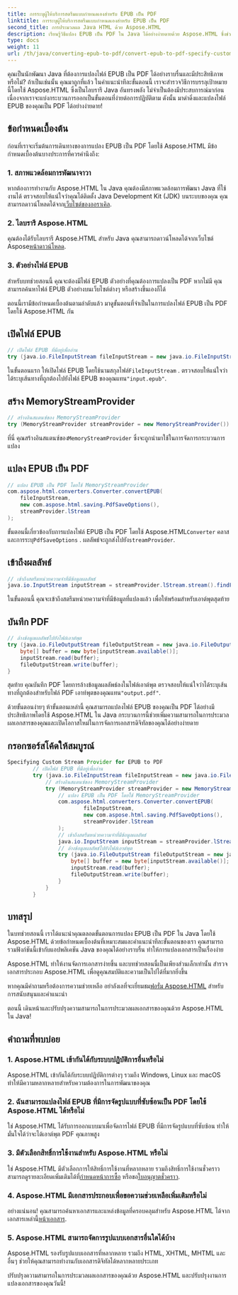 ```yaml
---
title: การระบุผู้ให้บริการสตรีมแบบกำหนดเองสำหรับ EPUB เป็น PDF
linktitle: การระบุผู้ให้บริการสตรีมแบบกำหนดเองสำหรับ EPUB เป็น PDF
second_title: การประมวลผล Java HTML ด้วย Aspose.HTML
description: เรียนรู้วิธีแปลง EPUB เป็น PDF ใน Java ได้อย่างง่ายดายด้วย Aspose.HTML ซึ่งช่วยเพิ่มความสามารถในการประมวลผลเอกสารของคุณ
type: docs
weight: 11
url: /th/java/converting-epub-to-pdf/convert-epub-to-pdf-specify-custom-stream-provider/
---
```


คุณเป็นนักพัฒนา Java ที่ต้องการแปลงไฟล์ EPUB เป็น PDF ได้อย่างราบรื่นและมีประสิทธิภาพหรือไม่? ถ้าเป็นเช่นนั้น คุณมาถูกที่แล้ว ในคำแนะนำทีละขั้นตอนนี้ เราจะสำรวจวิธีการบรรลุเป้าหมายนี้โดยใช้ Aspose.HTML ซึ่งเป็นไลบรารี Java อันทรงพลัง ไม่จำเป็นต้องมีประสบการณ์มาก่อน เนื่องจากเราจะแบ่งกระบวนการออกเป็นขั้นตอนที่ง่ายต่อการปฏิบัติตาม ดังนั้น มาดำดิ่งและแปลงไฟล์ EPUB ของคุณเป็น PDF ได้อย่างง่ายดาย!

## ข้อกำหนดเบื้องต้น

ก่อนที่เราจะเริ่มต้นการเดินทางของการแปลง EPUB เป็น PDF โดยใช้ Aspose.HTML มีข้อกำหนดเบื้องต้นบางประการที่ควรคำนึงถึง:

### 1. สภาพแวดล้อมการพัฒนาจาวา

 หากต้องการทำงานกับ Aspose.HTML ใน Java คุณต้องมีสภาพแวดล้อมการพัฒนา Java ที่ใช้งานได้ ตรวจสอบให้แน่ใจว่าคุณได้ติดตั้ง Java Development Kit (JDK) บนระบบของคุณ คุณสามารถดาวน์โหลดได้จาก[เว็บไซต์ของออราเคิล](https://www.oracle.com/java/technologies/javase-downloads.html).

### 2. ไลบรารี Aspose.HTML

 คุณต้องได้รับไลบรารี Aspose.HTML สำหรับ Java คุณสามารถดาวน์โหลดได้จากเว็บไซต์ Aspose[หน้าดาวน์โหลด](https://releases.aspose.com/html/java/).

### 3. ตัวอย่างไฟล์ EPUB

สำหรับบทช่วยสอนนี้ คุณจะต้องมีไฟล์ EPUB ตัวอย่างที่คุณต้องการแปลงเป็น PDF หากไม่มี คุณสามารถค้นหาไฟล์ EPUB ตัวอย่างบนเว็บไซต์ต่างๆ หรือสร้างขึ้นเองก็ได้

ตอนนี้เรามีข้อกำหนดเบื้องต้นตามลำดับแล้ว มาดูขั้นตอนที่จำเป็นในการแปลงไฟล์ EPUB เป็น PDF โดยใช้ Aspose.HTML กัน

## เปิดไฟล์ EPUB

```java
// เปิดไฟล์ EPUB ที่มีอยู่เพื่ออ่าน
try (java.io.FileInputStream fileInputStream = new java.io.FileInputStream(Resources.input("input.epub"))) {
```

 ในขั้นตอนแรก ให้เปิดไฟล์ EPUB โดยใช้นามสกุลไฟล์`FileInputStream` . ตรวจสอบให้แน่ใจว่าได้ระบุเส้นทางที่ถูกต้องไปยังไฟล์ EPUB ของคุณแทน`"input.epub"`.

## สร้าง MemoryStreamProvider

```java
// สร้างอินสแตนซ์ของ MemoryStreamProvider
try (MemoryStreamProvider streamProvider = new MemoryStreamProvider()) {
```

 ที่นี่ คุณสร้างอินสแตนซ์ของ`MemoryStreamProvider` ซึ่งจะถูกนำมาใช้ในการจัดการกระบวนการแปลง

## แปลง EPUB เป็น PDF

```java
// แปลง EPUB เป็น PDF โดยใช้ MemoryStreamProvider
com.aspose.html.converters.Converter.convertEPUB(
    fileInputStream,
    new com.aspose.html.saving.PdfSaveOptions(),
    streamProvider.lStream
);
```

 ขั้นตอนนี้เกี่ยวข้องกับการแปลงไฟล์ EPUB เป็น PDF โดยใช้ Aspose.HTML`Converter` คลาสและการระบุ`PdfSaveOptions` . ผลลัพธ์จะถูกส่งไปยัง`streamProvider`.

## เข้าถึงผลลัพธ์

```java
// เข้าถึงสตรีมหน่วยความจำที่มีข้อมูลผลลัพธ์
java.io.InputStream inputStream = streamProvider.lStream.stream().findFirst().get();
```

ในขั้นตอนนี้ คุณจะเข้าถึงสตรีมหน่วยความจำที่มีข้อมูลที่แปลงแล้ว เพื่อให้พร้อมสำหรับเอาต์พุตสุดท้าย

## บันทึก PDF

```java
// ล้างข้อมูลผลลัพธ์ไปยังไฟล์เอาต์พุต
try (java.io.FileOutputStream fileOutputStream = new java.io.FileOutputStream(Resources.output("output.pdf"))) {
    byte[] buffer = new byte[inputStream.available()];
    inputStream.read(buffer);
    fileOutputStream.write(buffer);
}
```

 สุดท้าย คุณบันทึก PDF โดยการล้างข้อมูลผลลัพธ์ลงในไฟล์เอาต์พุต ตรวจสอบให้แน่ใจว่าได้ระบุเส้นทางที่ถูกต้องสำหรับไฟล์ PDF เอาท์พุตของคุณแทน`"output.pdf"`.

ด้วยขั้นตอนง่ายๆ ห้าขั้นตอนเหล่านี้ คุณสามารถแปลงไฟล์ EPUB ของคุณเป็น PDF ได้อย่างมีประสิทธิภาพโดยใช้ Aspose.HTML ใน Java กระบวนการนี้ช่วยเพิ่มความสามารถในการประมวลผลเอกสารของคุณและเปิดโอกาสใหม่ในการจัดการเอกสารดิจิทัลของคุณได้อย่างง่ายดาย

## กรอกซอร์สโค้ดให้สมบูรณ์
```java
Specifying Custom Stream Provider for EPUB to PDF
        // เปิดไฟล์ EPUB ที่มีอยู่เพื่ออ่าน
        try (java.io.FileInputStream fileInputStream = new java.io.FileInputStream(Resources.input("input.epub"))) {
            // สร้างอินสแตนซ์ของ MemoryStreamProvider
            try (MemoryStreamProvider streamProvider = new MemoryStreamProvider()) {
                // แปลง EPUB เป็น PDF โดยใช้ MemoryStreamProvider
                com.aspose.html.converters.Converter.convertEPUB(
                        fileInputStream,
                        new com.aspose.html.saving.PdfSaveOptions(),
                        streamProvider.lStream
                );
                // เข้าถึงสตรีมหน่วยความจำที่มีข้อมูลผลลัพธ์
                java.io.InputStream inputStream = streamProvider.lStream.stream().findFirst().get();
                // ล้างข้อมูลผลลัพธ์ไปยังไฟล์เอาต์พุต
                try (java.io.FileOutputStream fileOutputStream = new java.io.FileOutputStream(Resources.output("output.pdf"))) {
                    byte[] buffer = new byte[inputStream.available()];
                    inputStream.read(buffer);
                    fileOutputStream.write(buffer);
                }
            }
        }
```

## บทสรุป

ในบทช่วยสอนนี้ เราได้แนะนำคุณตลอดขั้นตอนการแปลง EPUB เป็น PDF ใน Java โดยใช้ Aspose.HTML ด้วยข้อกำหนดเบื้องต้นที่เหมาะสมและคำแนะนำทีละขั้นตอนของเรา คุณสามารถรวมฟังก์ชันนี้เข้ากับแอปพลิเคชัน Java ของคุณได้อย่างราบรื่น ทำให้การแปลงเอกสารเป็นเรื่องง่าย

Aspose.HTML ทำให้งานจัดการเอกสารง่ายขึ้น และบทช่วยสอนนี้เป็นเพียงส่วนเล็กเท่านั้น สำรวจเอกสารประกอบ Aspose.HTML เพื่อดูคุณสมบัติและความเป็นไปได้ที่มากยิ่งขึ้น

 หากคุณมีคำถามหรือต้องการความช่วยเหลือ อย่าลังเลที่จะเยี่ยมชม[ฟอรั่ม Aspose.HTML](https://forum.aspose.com/) สำหรับการสนับสนุนและคำแนะนำ

ตอนนี้ เดินหน้าและปรับปรุงความสามารถในการประมวลผลเอกสารของคุณด้วย Aspose.HTML ใน Java!

## คำถามที่พบบ่อย

### 1. Aspose.HTML เข้ากันได้กับระบบปฏิบัติการอื่นหรือไม่

Aspose.HTML เข้ากันได้กับระบบปฏิบัติการต่างๆ รวมถึง Windows, Linux และ macOS ทำให้มีความหลากหลายสำหรับความต้องการในการพัฒนาของคุณ

### 2. ฉันสามารถแปลงไฟล์ EPUB ที่มีการจัดรูปแบบที่ซับซ้อนเป็น PDF โดยใช้ Aspose.HTML ได้หรือไม่

ใช่ Aspose.HTML ได้รับการออกแบบมาเพื่อจัดการไฟล์ EPUB ที่มีการจัดรูปแบบที่ซับซ้อน ทำให้มั่นใจได้ว่าจะได้เอาต์พุต PDF คุณภาพสูง

### 3. มีตัวเลือกสิทธิ์การใช้งานสำหรับ Aspose.HTML หรือไม่

 ใช่ Aspose.HTML มีตัวเลือกการให้สิทธิ์การใช้งานที่หลากหลาย รวมถึงสิทธิ์การใช้งานชั่วคราว สามารถดูรายละเอียดเพิ่มเติมได้ที่[กำหนดหน้าการซื้อ](https://purchase.aspose.com/buy) หรือขอ[ใบอนุญาตชั่วคราว](https://purchase.aspose.com/temporary-license/).

### 4. Aspose.HTML มีเอกสารประกอบเพื่อขอความช่วยเหลือเพิ่มเติมหรือไม่

 อย่างแน่นอน! คุณสามารถค้นหาเอกสารและแหล่งข้อมูลที่ครอบคลุมสำหรับ Aspose.HTML ได้จากเอกสารเหล่านี้[หน้าเอกสาร](https://reference.aspose.com/html/java/).

### 5. Aspose.HTML สามารถจัดการรูปแบบเอกสารอื่นใดได้บ้าง

Aspose.HTML รองรับรูปแบบเอกสารที่หลากหลาย รวมถึง HTML, XHTML, MHTML และอื่นๆ ช่วยให้คุณสามารถทำงานกับเอกสารดิจิทัลได้หลากหลายประเภท

ปรับปรุงความสามารถในการประมวลผลเอกสารของคุณด้วย Aspose.HTML และปรับปรุงงานการแปลงเอกสารของคุณวันนี้!
